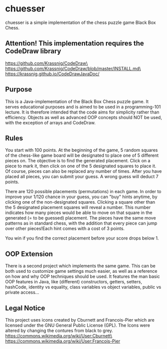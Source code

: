 # chuesser
chuesser is a simple implementation of the chess puzzle game Black Box Chess.

## Attention! This implementation requires the CodeDraw library
https://github.com/Krassnig/CodeDraw\
https://github.com/Krassnig/CodeDraw/blob/master/INSTALL.md\
https://krassnig.github.io/CodeDrawJavaDoc/

## Purpose
This is a Java-implementation of the Black Box Chess puzzle game. It serves educational purposes and is aimed to be used in a programming-101 lecture. It is therefore intended that the code aims for simplicity rather than efficiency. Objects as well as advanced OOP concepts should NOT be used, with the exception of arrays and CodeDraw.

## Rules
You start with 100 points.
At the beginning of the game, 5 random squares of the chess-like game board will be designated to place one of 5 different pieces on. The objective is to find the generated placement. Click on a piece to mark it, then click on one of the 5 designated squares to place it. Of course, pieces can also be replaced any number of times. After you have placed all pieces, you can submit your guess. A wrong guess will deduct 7 points.

There are 120 possible placements (permutations) in each game. In order to improve your 1/120 chance in your guess, you can "buy" hints anytime, by clicking one of the non-designated squares. Clicking a square other than the 5 designated placement squares will reveal a number. This number indicates how many pieces would be able to move on that square in the generated (= to be guessed) placement. The pieces have the same move patterns as in standard chess, with the addition that every piece can jump over other pieces!Each hint comes with a cost of 3 points.

You win if you find the correct placement before your score drops below 1.

## OOP Extension
There is a second project which implements the same game. This can be both used to customize game settings much easier, as well as a reference on how and why OOP techniques should be used. It features the man basic OOP features in Java, like (different) constructors, getters, setters, hashCode, identity vs equality, class variables vs object variables, public vs private access...

## Legal Notice
This project uses icons created by Cburnett and Francois-Pier which are licensed under the GNU General Public License (GPL). The Icons were altered by changing the contures from black to grey.\
https://commons.wikimedia.org/wiki/User:Cburnett\
https://commons.wikimedia.org/wiki/User:Francois-Pier